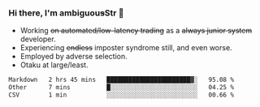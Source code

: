 ### Hi there, I'm ambiguou~~s~~Str 👋

<!--
**ambiguoustexture/ambiguoustexture** is a ✨ _special_ ✨ repository because its `README.md` (this file) appears on your GitHub profile.

Here are some ideas to get you started:
-->
- Working ~~on automated/low-latency trading~~ as a ~~always junior system~~ developer.
- Experiencing ~~endless~~ imposter syndrome still, and even worse.
- Employed by adverse selection.
- Otaku at large/least.

<!--START_SECTION:waka-->

```txt
Markdown   2 hrs 45 mins   ███████████████████████▓░   95.08 %
Other      7 mins          █░░░░░░░░░░░░░░░░░░░░░░░░   04.25 %
CSV        1 min           ░░░░░░░░░░░░░░░░░░░░░░░░░   00.66 %
```

<!--END_SECTION:waka-->
